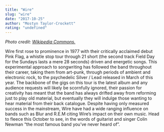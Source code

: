 ```yaml
---
title: "Wire"
slug: "wire"
date: "2017-10-25"
author: "Mostyn Taylor-Crockett"
rating: "undefined"
---
```


_Photo credit: [Wikipedia Commons.](https://upload.wikimedia.org/wikipedia/commons/b/bc/Wire_sept_2013.jpg)_

Wire first rose to prominence in 1977 with their critically acclaimed debut Pink Flag, a whistle stop tour through 21 short (the second track Field Day for the Sundays lasts a mere 28 seconds) driven and energetic songs. This experimental approach to songwriting has followed the band throughout their career, taking them from art-punk, through periods of ambient and electronic rock, to the psychedelic Silver / Lead released in March of this year. The backbone of the gigs on this tour is the latest album and any audience requests will likely be scornfully ignored, their passion for creativity has meant that the band has always drifted away from reforming just to play old material, but eventually they will indulge those wanting to hear material from their back catalogue. Despite having only measured success in the mainstream, Wire have had a wide ranging influence on bands such as Blur and R.E.M citing Wire’s impact on their own music. Head to fleece this October to see, in the words of guitarist and singer Colin Newman “the most famous band you’ve never heard of”.
